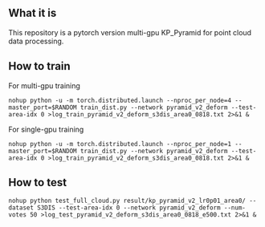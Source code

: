 ## What it is

This repository is a pytorch version multi-gpu KP_Pyramid for point cloud data processing.

## How to train

For multi-gpu training

```
nohup python -u -m torch.distributed.launch --nproc_per_node=4 --master_port=$RANDOM train_dist.py --network pyramid_v2_deform --test-area-idx 0 >log_train_pyramid_v2_deform_s3dis_area0_0818.txt 2>&1 &
```

For single-gpu training

```
nohup python -u -m torch.distributed.launch --nproc_per_node=1 --master_port=$RANDOM train_dist.py --network pyramid_v2_deform --test-area-idx 0 >log_train_pyramid_v2_deform_s3dis_area0_0818.txt 2>&1 &
```

## How to test

```
nohup python test_full_cloud.py result/kp_pyramid_v2_lr0p01_area0/ --dataset S3DIS --test-area-idx 0 --network pyramid_v2_deform --num-votes 50 >log_test_pyramid_v2_deform_s3dis_area0_0818_e500.txt 2>&1 &
```
